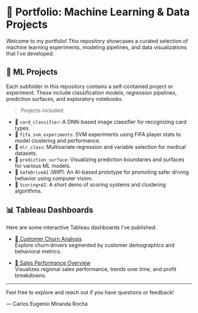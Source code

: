 # 🧠 Portfolio: Machine Learning & Data Projects

Welcome to my portfolio! This repository showcases a curated selection of machine learning experiments, modeling pipelines, and data visualizations that I’ve developed.

## 🤖 ML Projects

Each subfolder in this repository contains a self-contained project or experiment. These include classification models, regression pipelines, prediction surfaces, and exploratory notebooks.

> Projects included:
- 📁 `card_classifier`: A DNN-based image classifier for recognizing card types.
- 📁 `fifa_svm_experiments`: SVM experiments using FIFA player stats to model clustering and performance.
- 📁 `mlr_class`: Multivariate regression and variable selection for medical datasets.
- 📁 `prediction_surface`: Visualizing prediction boundaries and surfaces for various ML models.
- 📁 `SafeDriveAI` *(WIP)*: An AI-based prototype for promoting safer driving behavior using computer vision.
- 📁 `Scoring+AI`: A short demo of scoring systems and clustering algorithms.

## 📊 Tableau Dashboards

Here are some interactive Tableau dashboards I’ve published:

- [🔗 Customer Churn Analysis](https://public.tableau.com/app/profile/carlos.miranda.rocha/viz/Sample1_17148919910730/DatabelChurners?publish=yes)  
  Explore churn drivers segmented by customer demographics and behavioral metrics.

- [🔗 Sales Performance Overview](https://public.tableau.com/app/profile/carlos.miranda.rocha/viz/TableauDashboardSample_17105671268980/Dashboard1?publish=yes)  
  Visualizes regional sales performance, trends over time, and profit breakdowns.

---

Feel free to explore and reach out if you have questions or feedback!

— Carlos Eugenio Miranda Rocha
